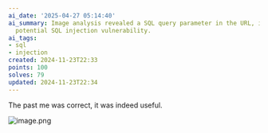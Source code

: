 ```yaml
---
ai_date: '2025-04-27 05:14:40'
ai_summary: Image analysis revealed a SQL query parameter in the URL, indicating a
  potential SQL injection vulnerability.
ai_tags:
- sql
- injection
created: 2024-11-23T22:33
points: 100
solves: 79
updated: 2024-11-23T22:34
---
```


The past me was correct, it was indeed useful.

![image.png](https://res.cloudinary.com/kumonochisanaka/image/upload/v1732419259/2024/11/276d01aed869312265d81e9ff1bceb22.png)